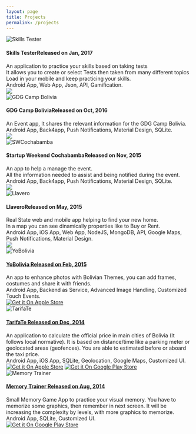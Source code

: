 ```yaml
---
layout: page
title: Projects
permalink: /projects
---
```


<div class="box-app">
	<img src="/assets/apps/skillstester.png" alt="Skills Tester" class="img-app"/>
	<h4 class="title-app">Skills Tester<span class="year-app">Released on Jan, 2017</span></h4>
	<div class="desc-app">
		An application to practice your skills based on taking tests<br/>
		It allows you to create or select Tests then taken from many different topics<br/>
		Load in your mobile and keep practicing your skills.
	</div>
	<div class="desc-tech">
		Android App, Web App, Json, API, Gamification.		
	</div>
	<div class="icons-app">
		<a href="mailto:tiveor@gmail.com?subject=Demo Skills Tester"><img src="/assets/icons/mail-logo.svg" class="icon-app"/></a>
	</div>	
</div>

<div class="box-app">
	<img src="/assets/apps/gdgcampbolivia.png" alt="GDG Camp Bolivia" class="img-app"/>
	<h4 class="title-app">GDG Camp Bolivia<span class="year-app">Released on Oct, 2016</span></h4>
	<div class="desc-app">
		An Event app, It shares the relevant information for the GDG Camp Bolivia.
	</div>
	<div class="desc-tech">
		Android App, Back4app, Push Notifications, Material Design, SQLite.
	</div>
	<div class="icons-app">
		<a href="mailto:tiveor@gmail.com?subject=Demo GDG Camp Bolivia"><img src="/assets/icons/mail-logo.svg" class="icon-app"/></a>
	</div>		
</div>

<div class="box-app">
	<img src="/assets/apps/swcochabamba.jpg" alt="SWCochabamba" class="img-app"/>
	<h4 class="title-app">Startup Weekend Cochabamba<span class="year-app">Released on Nov, 2015</span></h4>
	<div class="desc-app">
		An app to help a manage the event.<br/>
		All the information needed to assist and being notified during the event.
	</div>
	<div class="desc-tech">
		Android App, Back4app, Push Notifications, Material Design, SQLite.
	</div>
	<div class="icons-app">
		<a href="mailto:tiveor@gmail.com?subject=Demo SWCochabamba"><img src="/assets/icons/mail-logo.svg" class="icon-app"/></a>
	</div>		
</div>

<div class="box-app">
	<img src="/assets/apps/llavero.png" alt="Llavero" class="img-app"/>
	<h4 class="title-app">Llavero<span class="year-app">Released on May, 2015</span></h4>
	<div class="desc-app">
		Real State web and mobile app helping to find your new home.<br/>
		In a map you can see dinamically properties like to Buy or Rent.
	</div>
	<div class="desc-tech">
		Android App, iOS App, Web App, NodeJS, MongoDB, API, Google Maps, Push Notifications, Material Design.
	</div>	
	<div class="icons-app">
		<a href="mailto:tiveor@gmail.com?subject=Demo Llavero"><img src="/assets/icons/mail-logo.svg" class="icon-app"/></a>
	</div>			
</div>

<div class="box-app">
	<img src="/assets/apps/yobolivia.png" alt="YoBolivia" class="img-app"/>
	<a href="https://www.amazon.com/%C3%81lvaro-Orellana-YoBolivia/dp/B00TR6QUZ2"  target="_blank"><h4 class="title-app">YoBolivia <span class="year-app">Released on Feb, 2015</span> </h4></a>	
	<div class="desc-app">
		An app to enhance photos with Bolivian Themes, you can add frames, costumes and share it with friends.
	</div>
	<div class="desc-tech">
		Android App, Backend as Service, Advanced Image Handling, Customized Touch Events.
	</div>		
	<div class="icons-app">
		<a href="https://www.amazon.com/%C3%81lvaro-Orellana-YoBolivia/dp/B00TR6QUZ2" target="_blank"><img src="/assets/icons/amazon.png" alt="Get it On Apple Store" class="icon-app2"/></a>
	</div>	
</div>

<div class="box-app">
	<img src="/assets/apps/tarifate.png" alt="TarifaTe" class="img-app"/>
	<a href="https://play.google.com/store/apps/details?id=com.tivesoft.tarifate" target="_blank"><h4 class="title-app">TarifaTe <span class="year-app">Released on Dec, 2014</span> </h4></a>
	<div class="desc-app">
		An application to calculate the official price in main cities of Bolivia (It follows local normative).
		It is based on distance/time like a parking meter or geolocated areas (geofences).
		You are able to estimated before or aboard the taxi price.
	</div>
	<div class="desc-tech">
		Android App, iOS App, SQLite, Geolocation, Google Maps, Customized UI.
	</div>	
	<div class="icons-app">
		<a href="https://apps.apple.com/bo/app/tarifate/id932188642" target="_blank"><img src="/assets/icons/apple.png" alt="Get it On Apple Store" class="icon-app"/></a>
		<a href="https://play.google.com/store/apps/details?id=com.tivesoft.tarifate" target="_blank"><img src="/assets/icons/googleplay.png" alt="Get it On Google Play Store" class="icon-app"/></a>
	</div>	
</div>

<div class="box-app">
	<img src="/assets/apps/memorytrainer.png" alt="Memory Trainer" class="img-app"/>
	<a href="https://play.google.com/store/apps/details?id=com.tivesoft.memorytrainer" target="_blank"><h4 class="title-app">Memory Trainer <span class="year-app">Released on Aug, 2014</span> </h4></a>
	<div class="desc-app">
		Small Memory Game App to practice your visual memory.
		You have to memorize some graphics, then remember in next screen. 
		It will be increasing the complexity by levels, with more graphics to memorize.
	</div>
	<div class="desc-tech">
		Android App, SQLite, Customized UI.
	</div>	
	<div class="icons-app">
		<a href="https://play.google.com/store/apps/details?id=com.tivesoft.memorytrainer" target="_blank"><img src="/assets/icons/googleplay.png" alt="Get it On Google Play Store" class="icon-app"/></a>
	</div>
</div>
